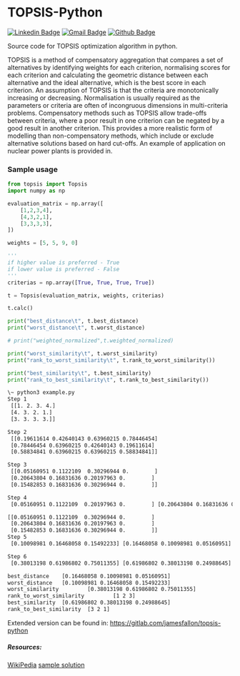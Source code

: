 # TOPSIS-Python

[![Linkedin Badge](https://img.shields.io/badge/-Shivanjan%20Chakravorty-blue?style=plastic&logo=Linkedin&logoColor=white&link=https://www.linkedin.com/in/shivanjan/)](https://www.linkedin.com/in/shivanjan/) [![Gmail Badge](https://img.shields.io/badge/-schakravorty846-c14438?style=plastic&logo=Gmail&logoColor=white&link=mailto:schakravorty846@gmail.com)](mailto:schakravorty846@gmail.com) [![Github Badge](https://img.shields.io/github/followers/Glitchfix?label=Glitchfix&logo=github&style=plastic)](https://github.com/Glitchfix)

Source code for TOPSIS optimization algorithm in python.

TOPSIS is a method of compensatory aggregation that compares a set of alternatives by identifying weights for each criterion, normalising scores for each criterion and calculating the geometric distance between each alternative and the ideal alternative, which is the best score in each criterion. An assumption of TOPSIS is that the criteria are monotonically increasing or decreasing. Normalisation is usually required as the parameters or criteria are often of incongruous dimensions in multi-criteria problems. Compensatory methods such as TOPSIS allow trade-offs between criteria, where a poor result in one criterion can be negated by a good result in another criterion. This provides a more realistic form of modelling than non-compensatory methods, which include or exclude alternative solutions based on hard cut-offs. An example of application on nuclear power plants is provided in.


### Sample usage

```py
from topsis import Topsis
import numpy as np

evaluation_matrix = np.array([
    [1,2,3,4],
    [4,3,2,1],
    [3,3,3,3],
])

weights = [5, 5, 9, 0]

'''
if higher value is preferred - True
if lower value is preferred - False
'''
criterias = np.array([True, True, True, True])

t = Topsis(evaluation_matrix, weights, criterias)

t.calc()

print("best_distance\t", t.best_distance)
print("worst_distance\t", t.worst_distance)

# print("weighted_normalized",t.weighted_normalized)

print("worst_similarity\t", t.worst_similarity)
print("rank_to_worst_similarity\t", t.rank_to_worst_similarity())

print("best_similarity\t", t.best_similarity)
print("rank_to_best_similarity\t", t.rank_to_best_similarity())

```

```sh
\~ python3 example.py
Step 1
 [[1. 2. 3. 4.]
 [4. 3. 2. 1.]
 [3. 3. 3. 3.]]

Step 2
 [[0.19611614 0.42640143 0.63960215 0.78446454]
 [0.78446454 0.63960215 0.42640143 0.19611614]
 [0.58834841 0.63960215 0.63960215 0.58834841]]

Step 3
 [[0.05160951 0.1122109  0.30296944 0.        ]
 [0.20643804 0.16831636 0.20197963 0.        ]
 [0.15482853 0.16831636 0.30296944 0.        ]]

Step 4
 [0.05160951 0.1122109  0.20197963 0.        ] [0.20643804 0.16831636 0.30296944 0.        ]

[[0.05160951 0.1122109  0.30296944 0.        ]
 [0.20643804 0.16831636 0.20197963 0.        ]
 [0.15482853 0.16831636 0.30296944 0.        ]]
Step 5
 [0.10098981 0.16468058 0.15492233] [0.16468058 0.10098981 0.05160951]

Step 6
 [0.38013198 0.61986802 0.75011355] [0.61986802 0.38013198 0.24988645]

best_distance    [0.16468058 0.10098981 0.05160951]
worst_distance   [0.10098981 0.16468058 0.15492233]
worst_similarity         [0.38013198 0.61986802 0.75011355]
rank_to_worst_similarity         [1 2 3]
best_similarity  [0.61986802 0.38013198 0.24988645]
rank_to_best_similarity  [3 2 1]
```

Extended version can be found in:
https://gitlab.com/jamesfallon/topsis-python

##### Resources: 
[WikiPedia](https://en.wikipedia.org/wiki/TOPSIS)
[sample solution](http://www.jiem.org/index.php/jiem/article/view/573/498)
